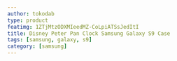 ```yaml
---
author: tokodab
type: product
featimg: 1ZTjMtzODXMIeedMZ-CoLpiATSsJedItI
title: Disney Peter Pan Clock Samsung Galaxy S9 Case
tags: [samsung, galaxy, s9]
category: [samsung]
---
```

